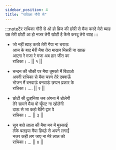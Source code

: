```yaml
---
sidebar_position: 4
title: "राधिका गौरी से"
---
```


:::noteटेर
राधिका गौरी से ओ हो ब्रिज की छोरी से मैया करदे मेरो ब्याह <br/>
उम्र तेरी छोटी आ हो नजर तेरी खोटी है कैसे करदू तेरो ब्याह
:::

- जो नहीं ब्याह करवे तेरी गैया ना चराऊ <br/>
  आज के बाद मेरी मैया तेरा माखन मिसरी ना खाऊ <br/>
  आएगा रे मजा रे मजा अब हार जीत का <br/>
  राधिका। .. || १ ||

- चन्दन की चौकी पर मैया तुमको मैं बिठाओ <br/>
  अपनी राधिका से मैया चरण तेरे दबवाऊँ <br/>
  भोजन मैं बनवाऊं बनवाऊं छप्पन प्रकार के <br/>
  राधिका। …. || २ ||

- छोटी सी दुल्हनिया जब अंगना में डोलेगी <br/>
  तेरे सामने मैया वो घूँघट ना खोलेगी <br/>
  दाऊ से जा कहो बैठेंगे द्वार पे <br/>
  राधिका। … || ३ ||

- सुन बाते लाला की मैया मन में मुस्काई <br/>
  लेके बलइया मैया हिवड़े से अपने लगाईं <br/>
  नज़र कही लग जाए ना मेरे लाल को <br/>
  राधिका। … || ४ ||
